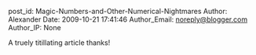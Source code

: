 post_id: Magic-Numbers-and-Other-Numerical-Nightmares
Author: Alexander
Date: 2009-10-21 17:41:46
Author_Email: noreply@blogger.com
Author_IP: None

A truely titillating article thanks!
